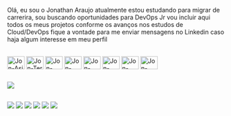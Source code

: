Olá, eu sou o Jonathan Araujo
atualmente estou estudando para migrar de carrerira, sou buscando oportunidades para DevOps Jr
vou incluir aqui todos os meus projetos conforme os avanços nos estudos de Cloud/DevOps
fique a vontade para me enviar mensagens no Linkedin caso haja algum interesse em meu perfil
<div style="display: inline_block"><br>
  <img align="center" alt="Jon-Asi" height="30" width="40" src="https://cdn.jsdelivr.net/gh/devicons/devicon/icons/ansible/ansible-original-wordmark.svg">
  <img align="center" alt="Jon-Ter" height="30" width="40" src="https://cdn.jsdelivr.net/gh/devicons/devicon/icons/terraform/terraform-original-wordmark.svg">
  <img align="center" alt="Jon-Vag" height="30" width="40" src="https://cdn.jsdelivr.net/gh/devicons/devicon/icons/vagrant/vagrant-original.svg">
  <img align="center" alt="Jon-Dock" height="30" width="40" src="https://cdn.jsdelivr.net/gh/devicons/devicon/icons/docker/docker-original-wordmark.svg">
  <img align="center" alt="Jon-Linux" height="30" width="40" src="https://cdn.jsdelivr.net/gh/devicons/devicon/icons/linux/linux-original.svg">
  <img align="center" alt="Jon-Azu" height="30" width="40" src="https://cdn.jsdelivr.net/gh/devicons/devicon/icons/azure/azure-original-wordmark.svg">
  <img align="center" alt="Jon-AWS" height="30" width="40" src="https://cdn.jsdelivr.net/gh/devicons/devicon/icons/amazonwebservices/amazonwebservices-original-wordmark.svg">
<img align="center" alt="Jon-Vision" height="30" width="40" src="https://cdn.jsdelivr.net/gh/devicons/devicon/icons/vscode/vscode-original.svg">
</div>

##

<picture>
  <source
    srcset="https://github-readme-stats.vercel.app/api?username=jonathanaraujo92&show_icons=true&theme=dark"
    media="(prefers-color-scheme: dark)"
  />
  <source
    srcset="https://github-readme-stats.vercel.app/api?usarname=jonathanaraujo92&show_icons=true"
    media="(prefers-color-scheme: dark), (prefers-color-scheme: no-preference)"
  />
  <img src="https://github-readme-stats.vercel.app/api?username=jonathanaraujo92&show_icons=true" />
</picture>

##


  
  ##
  
<div> 
  <a href="[https://www.youtube.com/channel/UC_-uuuZbY0AAt9CViNzvc-Q](https://www.youtube.com/channel/UCN0DSOLCoQRlMPBnLh7WI1g)" target="_blank"><img src="https://img.shields.io/badge/YouTube-FF0000?style=for-the-badge&logo=youtube&logoColor=white" target="_blank"></a>
  <a href="https://instagram.com/jonathanaraujo92" target="_blank"><img src="https://img.shields.io/badge/-Instagram-%23E4405F?style=for-the-badge&logo=instagram&logoColor=white" target="_blank"></a>
 	<a href="https://www.twitch.tv/jonathanaraujo92" target="_blank"><img src="https://img.shields.io/badge/Twitch-9146FF?style=for-the-badge&logo=twitch&logoColor=white" target="_blank"></a>
 <a href="https://discord.gg/823854752705150976" target="_blank"><img src="https://img.shields.io/badge/Discord-7289DA?style=for-the-badge&logo=discord&logoColor=white" target="_blank"></a> 
  <a href = "mailto:jonathanaraujo92@icloud.com"><img src="https://img.shields.io/badge/-Gmail-%23333?style=for-the-badge&logo=gmail&logoColor=white" target="_blank"></a>
  <a href="https://www.linkedin.com/in/jonathanaraujo92" target="_blank"><img src="https://img.shields.io/badge/-LinkedIn-%230077B5?style=for-the-badge&logo=linkedin&logoColor=white" target="_blank"></a> 
  
</div>
